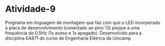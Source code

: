 # Atividade-9
Programa em linguagem de montagem que faz com que o LED incorporado à placa de desenvolvimento (conectado ao pino 13) pisque a uma frequência de 0,5Hz (1s aceso e 1s apagado). Desenvolvido para a disciplina EA871 do curso de Engenharia Elétrica da Unicamp
